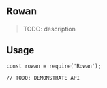 # `Rowan`

> TODO: description

## Usage

```
const rowan = require('Rowan');

// TODO: DEMONSTRATE API
```
